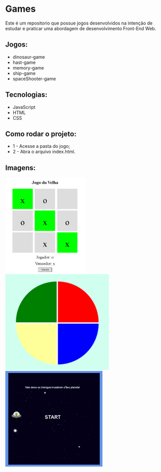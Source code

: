 # Games

Este é um repositorio que possue jogos desenvolvidos na intenção de estudar e praticar uma abordagem de desenvolvimento Front-End Web.

## Jogos:
- dinosaur-game
- hast-game
- memory-game
- ship-game
- spaceShooter-game

## Tecnologias:
- JavaScript
- HTML
- CSS

## Como rodar o projeto:
* 1 - Acesse a pasta do jogo;
* 2 - Abra o arquivo index.html.

## Imagens:
<img src="./uploads/hast-game.PNG" height="300" alt="Screenshot"/><img src="./uploads/memory-game.PNG" height="300" alt="Screenshot"/><img src="./uploads/space-shooter-game.PNG" height="300" alt="Screenshot"/>
